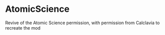 # AtomicScience
Revive of the Atomic Science permission, with permission from Calclavia to recreate the mod
